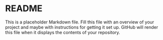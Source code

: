 
README
======

This is a placeholder Markdown file. Fill this file with an overview of your project and maybe
with instructions for getting it set up. GitHub will render this file when it displays the
contents of your repository.

